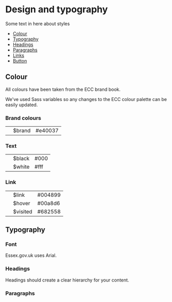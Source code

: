 <h1>Design and typography</h1>
<p>Some text in here about styles</p>

<ul class="list list-bullet">
  <li><a href="#colour">Colour</a></li>
  <li><a href="#typography">Typography</a></li>
  <li><a href="#">Headings</a></li>
  <li><a href="#">Paragraphs</a></li>
  <li><a href="#">Links</a></li>
  <li><a href="#">Button</a></li>
</ul>

<h2 id="colour">Colour</h2>
<p>All colours have been taken from the ECC brand book.</p>
<p>
  We've used Sass variables so any changes to the ECC colour palette can be
  easily updated.
</p>

<h3>Brand colours</h3>
<table>
  <tbody>
    <tr>
      <td><div class="colour-swatch" style="background-color:#e40037"></div></td>
      <td>$brand</td>
      <td>#e40037</td>
    </tr>
  </tbody>
</table>

<h3>Text</h3>
<table>
  <tbody>
    <tr>
      <td><div class="colour-swatch" style="background-color:#000"></div></td>
      <td>$black</td>
      <td>#000</td>
    </tr>
    <tr>
      <td><div class="colour-swatch" style="background-color:#fff"></div></td>
      <td>$white</td>
      <td>#fff</td>
    </tr>
  </tbody>
</table>

<h3>Link</h3>
<table>
  <tbody>
    <tr>
      <td><div class="colour-swatch" style="background-color:#004899"></div></td>
      <td>$link</td>
      <td>#004899</td>
    </tr>
    <tr>
      <td><div class="colour-swatch" style="background-color:#00a8d6"></div></td>
      <td>$hover</td>
      <td>#00a8d6</td>
    </tr>
    <tr>
      <td><div class="colour-swatch" style="background-color:#682558"></div></td>
      <td>$visited</td>
      <td>#682558</td>
    </tr>
  </tbody>
</table>

<h2 id="typography">Typography</h2>
  <h3>Font</h3>
  <p>Essex.gov.uk uses Arial.</p>

<h3>Headings</h3>
 <p>Headings should create a clear hierarchy for your content.</p>

<h3>Paragraphs</h3>
